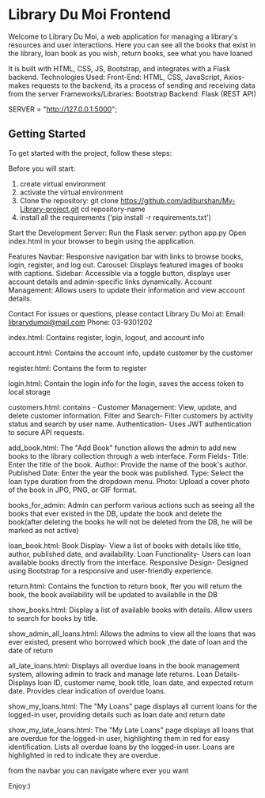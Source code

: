 # Library Du Moi Frontend

Welcome to Library Du Moi, a web application for managing a library's resources and user interactions.
Here you can see all the books that exist in the library, loan book as you wish, return books, see what you have loaned

It is built with HTML, CSS, JS, Bootstrap, and integrates with a Flask backend.
Technologies Used:
Front-End: HTML, CSS, JavaScript, Axios-makes requests to the backend, its a process of sending and receiving data from the server
Frameworks/Libraries: Bootstrap
Backend: Flask (REST API)

SERVER = "http://127.0.0.1:5000";

## Getting Started
To get started with the project, follow these steps:

Before you will start:
1. create virtual environment 
2. activate the virtual environment
3. Clone the repository:
   git clone https://github.com/adiburshan/My-Library-project.git
   cd repository-name
4. install all the requirements ('pip install -r requirements.txt')


Start the Development Server:
Run the Flask server: python app.py
Open index.html in your browser to begin using the application.



Features
Navbar: Responsive navigation bar with links to browse books, login, register, and log out.
Carousel: Displays featured images of books with captions.
Sidebar: Accessible via a toggle button, displays user account details and admin-specific links dynamically.
Account Management: Allows users to update their information and view account details.


Contact
For issues or questions, please contact Library Du Moi at:
Email: librarydumoi@mail.com
Phone: 03-9301202

index.html:
Contains register, login, logout, and account info

account.html:
Contains the account info, update customer by the customer

register.html:
Contains the form to register 

login.html:
Contain the login info for the login, saves the access token to local storage

customers.html:
contains - Customer Management: View, update, and delete customer information.
Filter and Search- Filter customers by activity status and search by user name.
Authentication- Uses JWT authentication to secure API requests.

add_book.html:
The "Add Book" function allows the admin to add new books to the library collection through a web interface.
Form Fields-
Title: Enter the title of the book.
Author: Provide the name of the book's author.
Published Date: Enter the year the book was published.
Type: Select the loan type duration from the dropdown menu.
Photo: Upload a cover photo of the book in JPG, PNG, or GIF format.

books_for_admin:
Admin can perform various actions such as seeing all the books that ever existed in the DB, update the book and delete the book(after deleting the books he will not be deleted from the DB, he will be marked as not active)

loan_book.html:
Book Display- View a list of books with details like title, author, published date, and availability.
Loan Functionality- Users can loan available books directly from the interface.
Responsive Design- Designed using Bootstrap for a responsive and user-friendly experience.

return.html:
Contains the function to return book, fter you will return the book, the book availability will be updated to availablle in the DB

show_books.html:
Display a list of available books with details.
Allow users to search for books by title.

show_admin_all_loans.html:
Allows the admins to view all the loans that was ever existed, present who borrowed which book ,the date of loan and the date of return

all_late_loans.html:
Displays all overdue loans in the book management system, allowing admin to track and manage late returns.
Loan Details- Displays loan ID, customer name, book title, loan date, and expected return date.
Provides clear indication of overdue loans.

show_my_loans.html:
The "My Loans" page displays all current loans for the logged-in user, providing details such as loan date and return date

show_my_late_loans.html:
The "My Late Loans" page displays all loans that are overdue for the logged-in user, highlighting them in red for easy identification.
Lists all overdue loans by the logged-in user.
Loans are highlighted in red to indicate they are overdue.

from the navbar you can navigate where ever you want


Enjoy:)





